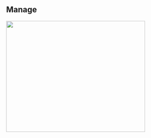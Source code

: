 ## Manage  
<img src="https://user-images.githubusercontent.com/103607344/165437914-299a27cd-83fe-4d1c-ada5-39cea757c4d6.png" width="375" height="300" />    
